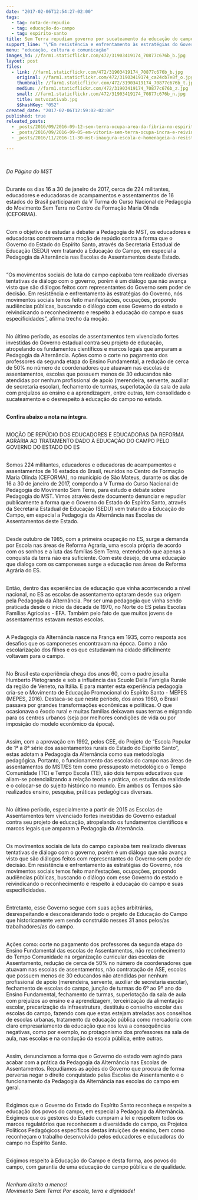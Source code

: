```yaml
---
date: "2017-02-06T12:54:27-02:00"
tags:
  - tag: nota-de-repudio
  - tag: educação-do-campo
  - tag: espirito-santo
title: Sem Terra repudiam governo por sucateamento da educação do campo em ES
support_line: "\"Em resistência e enfrentamento às estratégias do Governo, nós movimentos sociais temos feito manifestações reivindicando o reconhecimento e respeito à educação do campo e suas especificidades”"
menu: "educação, cultura e comunicação"
images_hd: //farm1.staticflickr.com/472/31903419174_70877c676b_b.jpg
layout: post
files:
  - link: //farm1.staticflickr.com/472/31903419174_70877c676b_b.jpg
    original: //farm1.staticflickr.com/472/31903419174_ca24cb7e8f_o.jpg
    thumbnail: //farm1.staticflickr.com/472/31903419174_70877c676b_t.jpg
    medium: //farm1.staticflickr.com/472/31903419174_70877c676b_z.jpg
    small: //farm1.staticflickr.com/472/31903419174_70877c676b_n.jpg
    title: mstvozativab.jpg
    $$hashKey: "052"
created_date: "2017-02-06T12:59:02-02:00"
published: true
releated_posts:
  - _posts/2016/09/2016-09-12-sem-terra-ocupa-area-da-fibria-no-espirito-santo.md
  - _posts/2016/09/2016-09-05-em-vitoria-sem-terra-ocupa-incra-e-reivindica-a-criacao-de-assentamentos.md
  - _posts/2016/11/2016-11-30-mst-inaugura-escola-e-homenageia-a-resistencia-negra-no-es.md

---
```

<p>&nbsp;</p>

<p><em>Da P&aacute;gina do MST</em></p>

<p><br />
Durante os dias 16 a 30 de janeiro de 2017, cerca de 224 militantes, educadores e educadoras de acampamentos e assentamentos de 16 estados do Brasil participaram da V Turma do Curso Nacional de Pedagogia do Movimento Sem Terra no Centro de Forma&ccedil;&atilde;o Maria Olinda (CEFORMA).&nbsp;</p>

<p><br />
Com o objetivo de estudar a debater a Pedagogia do MST, os educadores e educadoras constroem uma mo&ccedil;&atilde;o de rep&uacute;dio contra a forma que o Governo do Estado do Esp&iacute;rito Santo, atrav&eacute;s da Secretaria Estadual de Educa&ccedil;&atilde;o (SEDU) vem tratando a Educa&ccedil;&atilde;o do Campo, em especial a Pedagogia da Altern&acirc;ncia nas Escolas de Assentamentos deste Estado.&nbsp;</p>

<p><br />
&ldquo;Os movimentos sociais de luta do campo capixaba tem realizado diversas tentativas de di&aacute;logo com o governo, por&eacute;m &eacute; um di&aacute;logo que n&atilde;o avan&ccedil;a visto que s&atilde;o di&aacute;logos feitos com representantes do Governo sem poder de decis&atilde;o. Em resist&ecirc;ncia e enfrentamento &agrave;s estrat&eacute;gias do Governo, n&oacute;s movimentos sociais temos feito manifesta&ccedil;&otilde;es, ocupa&ccedil;&otilde;es, propondo audi&ecirc;ncias p&uacute;blicas, buscando o di&aacute;logo com esse Governo do estado e reivindicando o reconhecimento e respeito &agrave; educa&ccedil;&atilde;o do campo e suas especificidades&rdquo;, afirma trecho da mo&ccedil;&atilde;o.&nbsp;</p>

<p><br />
No &uacute;ltimo per&iacute;odo, as escolas de assentamentos tem vivenciado fortes investidas do Governo estadual contra seu projeto de educa&ccedil;&atilde;o, atropelando os fundamentos cient&iacute;ficos e marcos legais que amparam a Pedagogia da Altern&acirc;ncia. A&ccedil;&otilde;es como o corte no pagamento dos professores da segunda etapa do Ensino Fundamental, a redu&ccedil;&atilde;o de cerca de 50% no n&uacute;mero de coordenadores que atuavam nas escolas de assentamentos, escolas que possuem menos de 30 educandos n&atilde;o atendidas por nenhum profissional de apoio (merendeira, servente, auxiliar de secretaria escolar), fechamento de turmas, superlota&ccedil;&atilde;o da sala de aula com preju&iacute;zos ao ensino e a aprendizagem, entre outras, tem consolidado o sucateamento e o desrespeito &agrave; educa&ccedil;&atilde;o do campo no estado.&nbsp;</p>

<p><br />
<strong>Confira abaixo a nota na &iacute;ntegra.&nbsp;</strong></p>

<p><br />
MO&Ccedil;&Atilde;O DE REP&Uacute;DIO DOS EDUCADORES E EDUCADORAS DA REFORMA AGR&Aacute;RIA AO TRATAMENTO DADO &Agrave; EDUCA&Ccedil;&Atilde;O DO CAMPO PELO GOVERNO DO ESTADO DO ES</p>

<p><br />
Somos 224 militantes, educadores e educadoras de acampamentos e assentamentos de 16 estados do Brasil, reunidos no Centro de Forma&ccedil;&atilde;o Maria Olinda (CEFORMA), no munic&iacute;pio de S&atilde;o Mateus, durante os dias de 16 a 30 de janeiro de 2017, compondo a V Turma do Curso Nacional de Pedagogia do Movimento Sem Terra, para estudo e debate sobre Pedagogia do MST. Vimos atrav&eacute;s deste documento denunciar e repudiar publicamente a forma que o Governo do Estado do Esp&iacute;rito Santo, atrav&eacute;s da Secretaria Estadual de Educa&ccedil;&atilde;o (SEDU) vem tratando a Educa&ccedil;&atilde;o do Campo, em especial a Pedagogia da Altern&acirc;ncia nas Escolas de Assentamentos deste Estado.&nbsp;</p>

<p><br />
Desde outubro de 1985, com a primeira ocupa&ccedil;&atilde;o no ES, surge a demanda por Escola nas &aacute;reas de Reforma Agraria, uma escola pr&oacute;pria de acordo com os sonhos e a luta das fam&iacute;lias Sem Terra, entendendo que apenas a conquista da terra n&atilde;o era suficiente. Com este desejo, de uma educa&ccedil;&atilde;o que dialoga com os camponeses surge a educa&ccedil;&atilde;o nas &aacute;reas de Reforma Agr&aacute;ria do ES.</p>

<p><br />
Ent&atilde;o, dentro das experi&ecirc;ncias de educa&ccedil;&atilde;o que vinha acontecendo a n&iacute;vel nacional, no ES as escolas de assentamento optaram desde sua origem pela Pedagogia da Altern&acirc;ncia. Por ser uma pedagogia que vinha sendo praticada desde o in&iacute;cio da d&eacute;cada de 1970, no Norte do ES pelas Escolas Fam&iacute;lias Agr&iacute;colas - EFA. Tamb&eacute;m pelo fato de que muitos jovens de assentamentos estavam nestas escolas.</p>

<p><br />
A Pedagogia da Altern&acirc;ncia nasce na Fran&ccedil;a em 1935, como resposta aos desafios que os camponeses encontravam na &eacute;poca. Como a n&atilde;o escolariza&ccedil;&atilde;o dos filhos e os que estudavam na cidade dificilmente voltavam para o campo.</p>

<p><br />
No Brasil esta experi&ecirc;ncia chega dos anos 60, com o padre jesu&iacute;ta Humberto Pietogrande e sob a influ&ecirc;ncia das Scuole Della Famiglia Rurale da regi&atilde;o de Veneto, na It&aacute;lia. E para manter esta experi&ecirc;ncia pedagogia cria-se o Movimento de Educa&ccedil;&atilde;o Promocional do Esp&iacute;rito Santo - MEPES (MEPES, 2016). Destaca-se que neste per&iacute;odo, dos anos 1960, o Brasil passava por grandes transforma&ccedil;&otilde;es econ&ocirc;micas e pol&iacute;ticas. O que ocasionava o &ecirc;xodo rural e muitas fam&iacute;lias deixavam suas terras e migrando para os centros urbanos (seja por melhores condi&ccedil;&otilde;es de vida ou por imposi&ccedil;&atilde;o do modelo econ&ocirc;mico da &eacute;poca).</p>

<p><br />
Assim, com a aprova&ccedil;&atilde;o em 1992, pelos CEE, do Projeto de &ldquo;Escola Popular de 1&ordf; a 8&ordf; s&eacute;rie dos assentamentos rurais do Estado do Esp&iacute;rito Santo&rdquo;, estas adotam a Pedagogia da Altern&acirc;ncia como sua metodologia pedag&oacute;gica. Portanto, o funcionamento das escolas do campo nas &aacute;reas de assentamentos do MST/ES tem como pressuposto metodol&oacute;gico o Tempo Comunidade (TC) e Tempo Escola (TE), s&atilde;o dois tempos educativos que aliam-se potencializando a rela&ccedil;&atilde;o teoria e pr&aacute;tica, os estudos da realidade e o colocar-se do sujeito hist&oacute;rico no mundo. Em ambos os Tempos s&atilde;o realizados ensino, pesquisa, pr&aacute;ticas pedag&oacute;gicas diversas.</p>

<p><br />
No &uacute;ltimo per&iacute;odo, especialmente a partir de 2015 as Escolas de Assentamentos tem vivenciado fortes investidas do Governo estadual contra seu projeto de educa&ccedil;&atilde;o, atropelando os fundamentos cient&iacute;ficos e marcos legais que amparam a Pedagogia da Altern&acirc;ncia.&nbsp;</p>

<p><br />
Os movimentos sociais de luta do campo capixaba tem realizado diversas tentativas de di&aacute;logo com o governo, por&eacute;m &eacute; um di&aacute;logo que n&atilde;o avan&ccedil;a visto que s&atilde;o di&aacute;logos feitos com representantes do Governo sem poder de decis&atilde;o. Em resist&ecirc;ncia e enfrentamento &agrave;s estrat&eacute;gias do Governo, n&oacute;s movimentos sociais temos feito manifesta&ccedil;&otilde;es, ocupa&ccedil;&otilde;es, propondo audi&ecirc;ncias p&uacute;blicas, buscando o di&aacute;logo com esse Governo do estado e reivindicando o reconhecimento e respeito &agrave; educa&ccedil;&atilde;o do campo e suas especificidades.&nbsp;</p>

<p><br />
Entretanto, esse Governo segue com suas a&ccedil;&otilde;es arbitr&aacute;rias, desrespeitando e desconsiderando todo o projeto de Educa&ccedil;&atilde;o do Campo que historicamente vem sendo constru&iacute;do nesses 31 anos pelos/as trabalhadores/as do campo.&nbsp;</p>

<p><br />
A&ccedil;&otilde;es como: corte no pagamento dos professores da segunda etapa do Ensino Fundamental das escolas de Assentamentos, n&atilde;o reconhecimento do Tempo Comunidade na organiza&ccedil;&atilde;o curricular das escolas de Assentamento, redu&ccedil;&atilde;o de cerca de 50% no n&uacute;mero de coordenadores que atuavam nas escolas de assentamentos, n&atilde;o contrata&ccedil;&atilde;o de ASE, escolas que possuem menos de 30 educandos n&atilde;o atendidas por nenhum profissional de apoio (merendeira, servente, auxiliar de secretaria escolar), fechamento de escolas do campo, jun&ccedil;&atilde;o de turmas do 6&ordm; ao 9&ordm; ano do Ensino Fundamental, fechamento de turmas, superlota&ccedil;&atilde;o da sala de aula com preju&iacute;zos ao ensino e a aprendizagem, terceiriza&ccedil;&atilde;o da alimenta&ccedil;&atilde;o escolar, precariza&ccedil;&atilde;o da infraestrutura, destituiu o conselho escolar das escolas do campo, fazendo com que estas estejam atreladas aos conselhos de escolas urbanas, tratamento da educa&ccedil;&atilde;o p&uacute;blica como mercadoria com claro empresariamento da educa&ccedil;&atilde;o que nos leva a consequ&ecirc;ncias negativas, como por exemplo, no protagonismo dos professores na sala de aula, nas escolas e na condu&ccedil;&atilde;o da escola p&uacute;blica, entre outras.</p>

<p><br />
Assim, denunciamos a forma que o Governo do estado vem agindo para acabar com a pr&aacute;tica da Pedagogia da Altern&acirc;ncia nas Escolas de Assentamentos. Repudiamos as a&ccedil;&otilde;es do Governo que procura de forma perversa negar o direito conquistado pelas Escolas de Assentamento e o funcionamento da Pedagogia da Altern&acirc;ncia nas escolas do campo em geral.&nbsp;</p>

<p><br />
Exigimos que o Governo do Estado do Esp&iacute;rito Santo reconhe&ccedil;a e respeite a educa&ccedil;&atilde;o dos povos do campo, em especial a Pedagogia da Altern&acirc;ncia. Exigimos que os gestores do Estado cumpram a lei e respeitem todos os marcos regulat&oacute;rios que reconhecem a diversidade do campo, os Projetos Pol&iacute;ticos Pedag&oacute;gicos espec&iacute;ficos destas intui&ccedil;&otilde;es de ensino, bem como reconhe&ccedil;am o trabalho desenvolvido pelos educadores e educadoras do campo no Esp&iacute;rito Santo.&nbsp;</p>

<p><br />
Exigimos respeito &agrave; Educa&ccedil;&atilde;o do Campo e desta forma, aos povos do campo, com garantia de uma educa&ccedil;&atilde;o do campo p&uacute;blica e de qualidade.</p>

<p><br />
<em>Nenhum direito a menos!<br />
Movimento Sem Terra! Por escola, terra e dignidade!</em></p>
